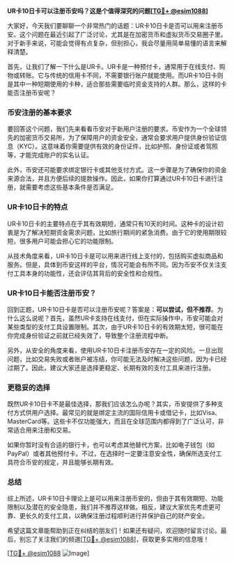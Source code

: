 **UR卡10日卡可以注册币安吗？这是个值得深究的问题[[TG💪+ @esim1088](https://t.me/s/esim1088)]**

大家好，今天我们要聊聊一个非常热门的话题：UR卡10日卡是否可以用来注册币安。这个问题在最近引起了广泛讨论，尤其是在加密货币和虚拟货币交易圈子里。对于新手来说，可能会觉得有点复杂，但别担心，我会尽量用简单易懂的语言来解释清楚。

首先，让我们了解一下什么是UR卡。UR卡是一种预付卡，通常用于在线支付、购物或转账。它与传统的信用卡不同，不需要银行账户就能使用。而UR卡10日卡则是其中一种短期使用的卡种，适合那些需要临时资金支持的人群。那么，这样的卡能否注册币安呢？

### 币安注册的基本要求

要回答这个问题，我们先来看看币安对于新用户注册的要求。币安作为一个全球领先的加密货币交易所，为了保障用户的资金安全，通常会要求用户提供身份验证信息（KYC）。这意味着你需要提供有效的身份证件，比如护照、身份证或者驾照等，才能完成账户的实名认证。

此外，币安还可能要求绑定银行卡或其他支付方式。这一步骤是为了确保你的资金来源合法，并且方便后续的提款操作。因此，如果你打算通过UR卡10日卡进行注册，就需要考虑这些基本条件是否满足。

### UR卡10日卡的特点

UR卡10日卡的主要特点在于其有效期短，通常只有10天的时间。这种卡的设计初衷是为了解决短期资金需求问题，比如旅行期间的紧急消费。由于它的使用期限较短，很多用户可能会担心它的功能限制。

从技术角度来看，UR卡10日卡是可以用来进行线上支付的，包括购买虚拟商品和服务。但是，具体到币安这样的平台，情况可能会有所不同。因为币安不仅关注支付工具本身的功能性，还会评估其背后的安全性和合规性。

### UR卡10日卡能否注册币安？

回到正题，UR卡10日卡是否可以注册币安呢？答案是：**可以尝试，但不推荐**。为什么这么说呢？首先，虽然UR卡支持在线支付，但在实际操作中，币安可能会对某些类型的支付工具设置限制。其次，由于UR卡10日卡的有效期太短，很可能在你完成身份验证之前就已经失效了，导致整个注册流程中断。

另外，从安全的角度来看，使用UR卡10日卡注册币安存在一定的风险。一旦出现问题，比如交易失败或者账户被冻结，你可能无法及时解决这些问题，因为卡已经过期了。因此，建议大家还是选择更稳定、长期有效的支付工具来进行注册。

### 更稳妥的选择

既然UR卡10日卡不是最佳选择，那我们应该怎么办呢？其实，币安提供了多种支付方式供用户选择。最常见的就是绑定主流的国际信用卡或借记卡，比如Visa、MasterCard等。这些卡不仅功能强大，而且在全球范围内都得到了广泛认可，非常适合用来注册和交易。

如果你暂时没有合适的银行卡，也可以考虑其他替代方案，比如电子钱包（如PayPal）或者其他预付卡。不过，在选择时一定要注意安全性，确保所选支付工具符合币安的规定，并且能够长期有效。

### 总结

综上所述，UR卡10日卡理论上是可以用来注册币安的，但由于其有效期短、功能限制以及潜在的安全隐患，我们并不推荐这样做。相反，建议大家优先考虑更可靠、更长久的支付工具，以确保注册过程顺利进行并保护自己的财产安全。

希望这篇文章能帮助到正在纠结的朋友们！如果还有疑问，欢迎随时留言讨论。最后，别忘了关注我们的频道[[TG💪+ @esim1088](https://t.me/s/esim1088)]，获取更多实用的信息哦！

[[TG💪+ @esim1088](https://t.me/s/esim1088) ![Image](https://i.postimg.cc/4NQfJmqS/Snipaste-2025-05-13-00-14-12.png)]